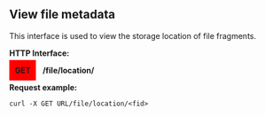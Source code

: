 ## View file metadata
This interface is used to view the storage location of file fragments.

**HTTP Interface:**

<span style="background-color: red; padding: 10px;"><b>GET</b></span> &nbsp; <b>/file/location/<fid></b>


**Request example:**
```shell
curl -X GET URL/file/location/<fid>
```